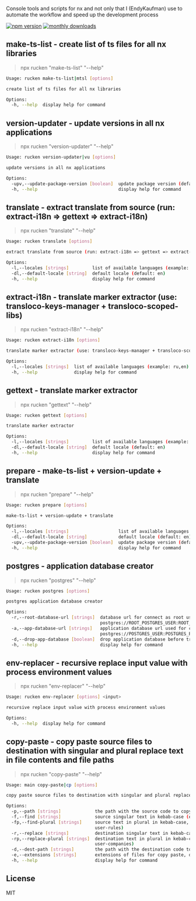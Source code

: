 Console tools and scripts for nx and not only that I (EndyKaufman) use to automate the workflow and speed up the development process

[![npm version](https://badge.fury.io/js/rucken.svg)](https://badge.fury.io/js/rucken)
[![monthly downloads](https://badgen.net/npm/dm/rucken)](https://www.npmjs.com/package/rucken)

## make-ts-list - create list of ts files for all nx libraries

> npx rucken "make-ts-list" "--help"

```sh
Usage: rucken make-ts-list|mtsl [options]

create list of ts files for all nx libraries

Options:
  -h, --help  display help for command
```

## version-updater - update versions in all nx applications

> npx rucken "version-updater" "--help"

```sh
Usage: rucken version-updater|vu [options]

update versions in all nx applications

Options:
  -upv,--update-package-version [boolean]  update package version (default: true)
  -h, --help                               display help for command
```

## translate - extract translate from source (run: extract-i18n => gettext => extract-i18n)

> npx rucken "translate" "--help"

```sh
Usage: rucken translate [options]

extract translate from source (run: extract-i18n => gettext => extract-i18n)

Options:
  -l,--locales [strings]         list of available languages (example: ru,en)
  -dl,--default-locale [string]  default locale (default: en)
  -h, --help                     display help for command
```

## extract-i18n - translate marker extractor (use: transloco-keys-manager + transloco-scoped-libs)

> npx rucken "extract-i18n" "--help"

```sh
Usage: rucken extract-i18n [options]

translate marker extractor (use: transloco-keys-manager + transloco-scoped-libs)

Options:
  -l,--locales [strings]  list of available languages (example: ru,en)
  -h, --help              display help for command
```

## gettext - translate marker extractor

> npx rucken "gettext" "--help"

```sh
Usage: rucken gettext [options]

translate marker extractor

Options:
  -l,--locales [strings]         list of available languages (example: ru,en)
  -dl,--default-locale [string]  default locale (default: en)
  -h, --help                     display help for command
```

## prepare - make-ts-list + version-update + translate

> npx rucken "prepare" "--help"

```sh
Usage: rucken prepare [options]

make-ts-list + version-update + translate

Options:
  -l,--locales [strings]                   list of available languages (example: ru,en)
  -dl,--default-locale [string]            default locale (default: en)
  -upv,--update-package-version [boolean]  update package version (default: true)
  -h, --help                               display help for command
```

## postgres - application database creator

> npx rucken "postgres" "--help"

```sh
Usage: rucken postgres [options]

postgres application database creator

Options:
  -r,--root-database-url [strings]  database url for connect as root user (example:
                                    postgres://ROOT_POSTGRES_USER:ROOT_POSTGRES_PASSWORD@localhost:POSTGRES_PORT/postgres?schema=public)
  -a,--app-database-url [strings]   application database url used for create new database (example:
                                    postgres://POSTGRES_USER:POSTGRES_PASSWORD@localhost:POSTGRES_PORT/POSTGRES_DATABASE?schema=public)
  -d,--drop-app-database [boolean]  drop application database before try create it (default: false)
  -h, --help                        display help for command
```

## env-replacer - recursive replace input value with process environment values

> npx rucken "env-replacer" "--help"

```sh
Usage: rucken env-replacer [options] <input>

recursive replace input value with process environment values

Options:
  -h, --help  display help for command
```

## copy-paste - copy paste source files to destination with singular and plural replace text in file contents and file paths

> npx rucken "copy-paste" "--help"

```sh
Usage: main copy-paste|cp [options]

copy paste source files to destination with singular and plural replace text in file contents and file paths

Options:
  -p,--path [strings]             the path with the source code to copy, it uses the current CWD if it is not defined, default: "." (example: ../../src)
  -f,--find [strings]             source singular text in kebab-case (example: user-role)
  -fp,--find-plural [strings]     source text in plural in kebab-case, if not defined, it will be automatically detected programmatically (example:
                                  user-rules)
  -r,--replace [strings]          destination singular text in kebab-case (example: user-company)
  -rp,--replace-plural [strings]  destination text in plural in kebab-case, if not defined, it will be automatically detected programmatically (example:
                                  user-companies)
  -d,--dest-path [strings]        the path with the destination code to paste, it uses the "path" if it is not defined, default: "." (example: ../../src)
  -e,--extensions [strings]       extensions of files for copy paste, default: "ts,html,htm,scss,css,txt,json,yaml,yml,xml" (example: py,ini)
  -h, --help                      display help for command
```

## License

MIT
